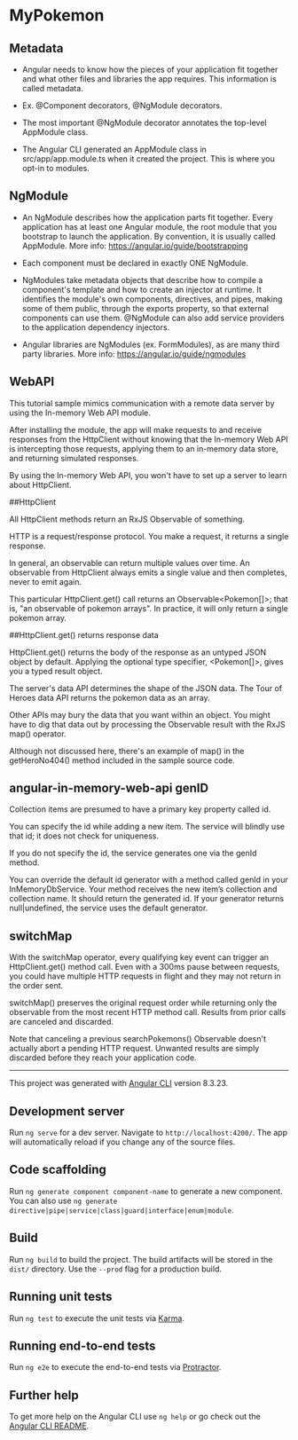 # MyPokemon

## Metadata 

- Angular needs to know how the pieces of your application fit together and what other files and libraries the app requires. This information is called metadata.

- Ex. @Component decorators, @NgModule decorators.

- The most important @NgModule decorator annotates the top-level AppModule class.
- The Angular CLI generated an AppModule class in src/app/app.module.ts when it created the project. This is where you opt-in to modules.

## NgModule

- An NgModule describes how the application parts fit together. Every application has at least one Angular module, the root module that you bootstrap to launch the application. By convention, it is usually called AppModule. More info: https://angular.io/guide/bootstrapping

- Each component must be declared in exactly ONE NgModule.

- NgModules take metadata objects that describe how to compile a component's template and how to create an injector at runtime. It identifies the module's own components, directives, and pipes, making some of them public, through the exports property, so that external components can use them. @NgModule can also add service providers to the application dependency injectors.

- Angular libraries are NgModules (ex. FormModules), as are many third party libraries. More info: https://angular.io/guide/ngmodules

## WebAPI

This tutorial sample mimics communication with a remote data server by using the In-memory Web API module.

After installing the module, the app will make requests to and receive responses from the HttpClient without knowing that the In-memory Web API is intercepting those requests, applying them to an in-memory data store, and returning simulated responses.

By using the In-memory Web API, you won't have to set up a server to learn about HttpClient.

##HttpClient

All HttpClient methods return an RxJS Observable of something.

HTTP is a request/response protocol. You make a request, it returns a single response.

In general, an observable can return multiple values over time. An observable from HttpClient always emits a single value and then completes, never to emit again.

This particular HttpClient.get() call returns an Observable<Pokemon[]>; that is, "an observable of pokemon arrays". In practice, it will only return a single pokemon array.

##HttpClient.get() returns response data

HttpClient.get() returns the body of the response as an untyped JSON object by default. Applying the optional type specifier, <Pokemon[]>, gives you a typed result object.

The server's data API determines the shape of the JSON data. The Tour of Heroes data API returns the pokemon data as an array.

Other APIs may bury the data that you want within an object. You might have to dig that data out by processing the Observable result with the RxJS map() operator.

Although not discussed here, there's an example of map() in the getHeroNo404() method included in the sample source code.


## angular-in-memory-web-api genID

Collection items are presumed to have a primary key property called id.

You can specify the id while adding a new item. The service will blindly use that id; it does not check for uniqueness.

If you do not specify the id, the service generates one via the genId method.

You can override the default id generator with a method called genId in your InMemoryDbService. Your method receives the new item’s collection and collection name. It should return the generated id. If your generator returns null|undefined, the service uses the default generator.

## switchMap

With the switchMap operator, every qualifying key event can trigger an HttpClient.get() method call. Even with a 300ms pause between requests, you could have multiple HTTP requests in flight and they may not return in the order sent.

switchMap() preserves the original request order while returning only the observable from the most recent HTTP method call. Results from prior calls are canceled and discarded.

Note that canceling a previous searchPokemons() Observable doesn't actually abort a pending HTTP request. Unwanted results are simply discarded before they reach your application code.

__________________________________________________________________________

This project was generated with [Angular CLI](https://github.com/angular/angular-cli) version 8.3.23.

## Development server

Run `ng serve` for a dev server. Navigate to `http://localhost:4200/`. The app will automatically reload if you change any of the source files.

## Code scaffolding

Run `ng generate component component-name` to generate a new component. You can also use `ng generate directive|pipe|service|class|guard|interface|enum|module`.

## Build

Run `ng build` to build the project. The build artifacts will be stored in the `dist/` directory. Use the `--prod` flag for a production build.

## Running unit tests

Run `ng test` to execute the unit tests via [Karma](https://karma-runner.github.io).

## Running end-to-end tests

Run `ng e2e` to execute the end-to-end tests via [Protractor](http://www.protractortest.org/).

## Further help

To get more help on the Angular CLI use `ng help` or go check out the [Angular CLI README](https://github.com/angular/angular-cli/blob/master/README.md).
